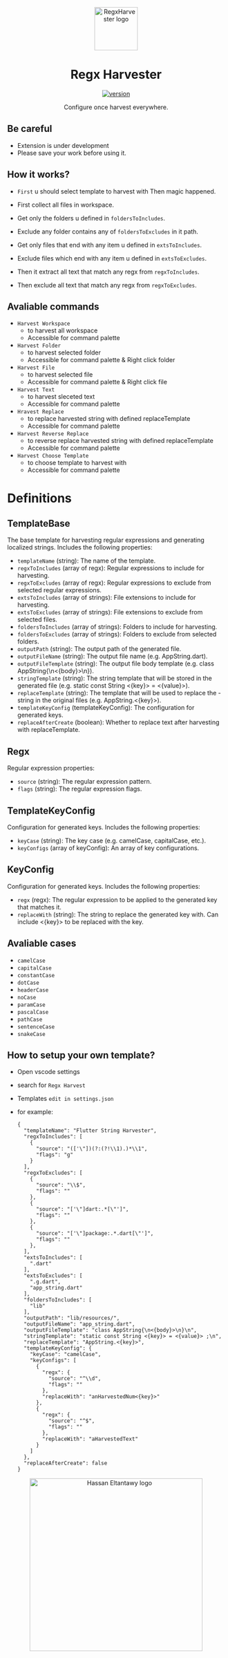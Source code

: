 <div align="center">

<img src="https://raw.githubusercontent.com/HasanEltantawy/RegxHarvester/main/assets/icon.png" alt='RegxHarvester logo' height=100/>

# Regx Harvester

[![version](https://img.shields.io/badge/version-0.0.2-gray.svg)](https://github.com/HasanEltantawy/TemplaGen/)

Configure once harvest everywhere.

<div align="left">

## Be careful

- Extension is under development
- Please save your work before using it.

## How it works?

- `First` u should select template to harvest with Then magic happened.

- First collect all files in workspace.
- Get only the folders u defined in `foldersToIncludes`.
- Exclude any folder contains any of `foldersToExcludes` in it path.
- Get only files that end with any item u defined in `extsToIncludes`.
- Exclude files which end with any item u defined in `extsToExcludes`.
- Then it extract all text that match any regx from `regxToIncludes`.
- Then exclude all text that match any regx from `regxToExcludes`.

## Avaliable commands

- `Harvest Workspace`
  - to harvest all workspace
  - Accessible for command palette
- `Harvest Folder`
  - to harvest selected folder
  - Accessible for command palette & Right click folder
- `Harvest File`
  - to harvest selected file
  - Accessible for command palette & Right click file
- `Harvest Text`
  - to harvest sleceted text
  - Accessible for command palette
- `Hravest Replace`
  - to replace harvested string with defined replaceTemplate
  - Accessible for command palette
- `Harvest Reverse Replace`
  - to reverse replace harvested string with defined replaceTemplate
  - Accessible for command palette
- `Harvest Choose Template`
  - to choose template to harvest with
  - Accessible for command palette

# Definitions

## TemplateBase

The base template for harvesting regular expressions and generating localized strings. Includes the following properties:

- `templateName` (string): The name of the template.
- `regxToIncludes` (array of regx): Regular expressions to include for harvesting.
- `regxToExcludes` (array of regx): Regular expressions to exclude from selected regular expressions.
- `extsToIncludes` (array of strings): File extensions to include for harvesting.
- `extsToExcludes` (array of strings): File extensions to exclude from selected files.
- `foldersToIncludes` (array of strings): Folders to include for harvesting.
- `foldersToExcludes` (array of strings): Folders to exclude from selected folders.
- `outputPath` (string): The output path of the generated file.
- `outputFileName` (string): The output file name (e.g. AppString.dart).
- `outputFileTemplate` (string): The output file body template (e.g. class AppString{\n<{body}>\n}).
- `stringTemplate` (string): The string template that will be stored in the generated file (e.g. static const String <{key}> = <{value}>).
- `replaceTemplate` (string): The template that will be used to replace the - string in the original files (e.g. AppString.<{key}>).
- `templateKeyConfig` (templateKeyConfig): The configuration for generated keys.
- `replaceAfterCreate` (boolean): Whether to replace text after harvesting with replaceTemplate.

## Regx

Regular expression properties:

- `source` (string): The regular expression pattern.
- `flags` (string): The regular expression flags.

## TemplateKeyConfig

Configuration for generated keys. Includes the following properties:

- `keyCase` (string): The key case (e.g. camelCase, capitalCase, etc.).
- `keyConfigs` (array of keyConfig): An array of key configurations.

## KeyConfig

Configuration for generated keys. Includes the following properties:

- `regx` (regx): The regular expression to be applied to the generated key that matches it.
- `replaceWith` (string): The string to replace the generated key with. Can include <{key}> to be replaced with the key.

## Avaliable cases

- `camelCase`
- `capitalCase`
- `constantCase`
- `dotCase`
- `headerCase`
- `noCase`
- `paramCase`
- `pascalCase`
- `pathCase`
- `sentenceCase`
- `snakeCase`

## How to setup your own template?

- Open vscode settings
- search for `Regx Harvest`
- Templates `edit in settings.json`
- for example:

  ```
  {
    "templateName": "Flutter String Harvester",
    "regxToIncludes": [
      {
        "source": "(['\"])(?:(?!\\1).)*\\1",
        "flags": "g"
      }
    ],
    "regxToExcludes": [
      {
        "source": "\\$",
        "flags": ""
      },
      {
        "source": "['\"]dart:.*[\"']",
        "flags": ""
      },
      {
        "source": "['\"]package:.*.dart[\"']",
        "flags": ""
      },
    ],
    "extsToIncludes": [
      ".dart"
    ],
    "extsToExcludes": [
      ".g.dart",
      "app_string.dart"
    ],
    "foldersToIncludes": [
      "lib"
    ],
    "outputPath": "lib/resources/",
    "outputFileName": "app_string.dart",
    "outputFileTemplate": "class AppString{\n<{body}>\n}\n",
    "stringTemplate": "static const String <{key}> = <{value}> ;\n",
    "replaceTemplate": "AppString.<{key}>",
    "templateKeyConfig": {
      "keyCase": "camelCase",
      "keyConfigs": [
        {
          "regx": {
            "source": "^\\d",
            "flags": ""
          },
          "replaceWith": "anHarvestedNum<{key}>"
        },
        {
          "regx": {
            "source": "^$",
            "flags": ""
          },
          "replaceWith": "aHarvestedText"
        }
      ]
    },
    "replaceAfterCreate": false
  }
  ```

<div align="center">

<img src="https://raw.githubusercontent.com/HasanEltantawy/RegxHarvester/main/assets/7t.png" alt='Hassan Eltantawy logo' width="400"/>
